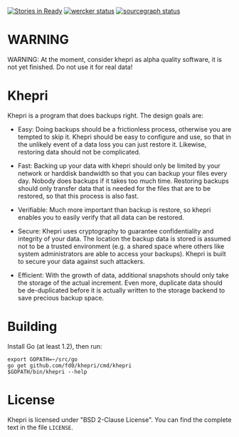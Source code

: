 [![Stories in Ready](https://badge.waffle.io/fd0/khepri.png?label=ready&title=Ready)](https://waffle.io/fd0/khepri)
[![wercker status](https://app.wercker.com/status/5182477ec286ab5b428b40c1d8da6dea/s/master "wercker status")](https://app.wercker.com/project/bykey/5182477ec286ab5b428b40c1d8da6dea)
[![sourcegraph status](https://sourcegraph.com/api/repos/github.com/fd0/khepri/.badges/status.png)](https://sourcegraph.com/github.com/fd0/khepri)

WARNING
=======

WARNING: At the moment, consider khepri as alpha quality software, it is not
yet finished. Do not use it for real data!

Khepri
======

Khepri is a program that does backups right. The design goals are:

 * Easy: Doing backups should be a frictionless process, otherwise you are
   tempted to skip it.  Khepri should be easy to configure and use, so that in
   the unlikely event of a data loss you can just restore it. Likewise,
   restoring data should not be complicated.

 * Fast: Backing up your data with khepri should only be limited by your
   network or harddisk bandwidth so that you can backup your files every day.
   Nobody does backups if it takes too much time. Restoring backups should only
   transfer data that is needed for the files that are to be restored, so that
   this process is also fast.

 * Verifiable: Much more important than backup is restore, so khepri enables
   you to easily verify that all data can be restored.

 * Secure: Khepri uses cryptography to guarantee confidentiality and integrity
   of your data. The location the backup data is stored is assumed not to be a
   trusted environment (e.g. a shared space where others like system
   administrators are able to access your backups). Khepri is built to secure
   your data against such attackers.

 * Efficient: With the growth of data, additional snapshots should only take
   the storage of the actual increment. Even more, duplicate data should be
   de-duplicated before it is actually written to the storage backend to save
   precious backup space.


Building
========

Install Go (at least 1.2), then run:

```
export GOPATH=~/src/go
go get github.com/fd0/khepri/cmd/khepri
$GOPATH/bin/khepri --help
```

License
=======

Khepri is licensed under "BSD 2-Clause License". You can find the complete text
in the file `LICENSE`.
